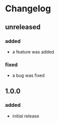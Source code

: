 # Changelog


## unreleased
### added
- a feature was added
### fixed
- a bug was fixed

## 1.0.0
### added
- initial release